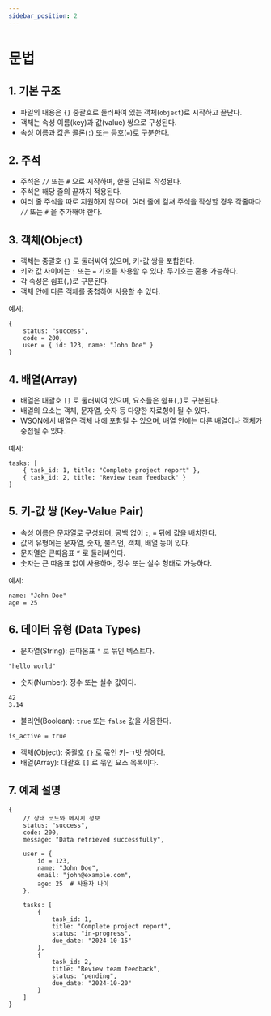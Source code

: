```yaml
---
sidebar_position: 2
---
```


# 문법

## 1. 기본 구조

- 파일의 내용은 `{}` 중괄호로 둘러싸여 있는 객체(`object`)로 시작하고 끝난다.
- 객체는 속성 이름(key)과 값(value) 쌍으로 구성된다.
- 속성 이름과 값은 콜론(`:`) 또는 등호(`=`)로 구분한다.

## 2. 주석

- 주석은 `//` 또는  `#` 으로 시작하며, 한줄 단위로 작성된다.
- 주석은 해당 줄의 끝까지 적용된다.
- 여러 줄 주석을 따로 지원하지 않으며, 여러 줄에 걸쳐 주석을 작성할 경우 각줄마다 `//` 또는 `#` 을 추가해야 한다.

## 3. 객체(Object)

- 객체는 중괄호 `{}` 로 둘러싸여 있으며, 키-값 쌍을 포합한다.
- 키와 값 사이에는 `:` 또는 `=` 기호를 사용할 수 있다. 두기호는 혼용 가능하다.
- 각 속성은 쉼표(`,`)로 구분된다.
- 객체 안에 다른 객체를 중첩하여 사용할 수 있다.

예시:

```
{
    status: "success",
    code = 200,
    user = { id: 123, name: "John Doe" }
}
```

## 4. 배열(Array)

- 배열은 대괄호 `[]` 로 둘러싸여 있으며, 요소들은 쉼표(`,`)로 구분된다.
- 배열의 요소는 객체, 문자열, 숫자 등 다양한 자료형이 될 수 있다.
- WSON에서 배열은 객체 내에 포함될 수 있으며, 배열 안에는 다른 배열이나 객체가 중첩될 수 있다.

예시:

```
tasks: [
    { task_id: 1, title: "Complete project report" },
    { task_id: 2, title: "Review team feedback" }
]
```

## 5. 키-값 쌍 (Key-Value Pair)

- 속성 이름은 문자열로 구성되며, 공백 없이 `:`, `=` 뒤에 값을 배치한다.
- 값의 유형에는 문자열, 숫자, 불리언, 객체, 배열 등이 있다.
- 문자열은 큰따옴표 `“` 로 둘러싸인다.
- 숫자는 큰 따옴표 없이 사용하며, 정수 또는 실수 형태로 가능하다.

예시:

```
name: "John Doe"
age = 25
```

## 6. 데이터 유형 (Data Types)

- 문자열(String): 큰따옴표 `"` 로 묶인 텍스트다.

```
"hello world"
```

- 숫자(Number): 정수 또는 실수 값이다.

```
42
3.14
```

- 불리언(Boolean): `true` 또는 `false` 값을 사용한다.

```
is_active = true
```

- 객체(Object): 중괄호 `{}` 로 묶인 키-ㄱ밧 쌍이다.
- 배열(Array): 대괄호 `[]` 로 묶인 요소 목록이다.

## 7. 예제 설명

```ws
{
    // 상태 코드와 메시지 정보
    status: "success",
    code: 200,
    message: "Data retrieved successfully",

    user = {
        id = 123,
        name: "John Doe",
        email: "john@example.com",
        age: 25  # 사용자 나이
    },

    tasks: [
        {
            task_id: 1,
            title: "Complete project report",
            status: "in-progress",
            due_date: "2024-10-15"
        },
        {
            task_id: 2,
            title: "Review team feedback",
            status: "pending",
            due_date: "2024-10-20"
        }
    ]
}
```